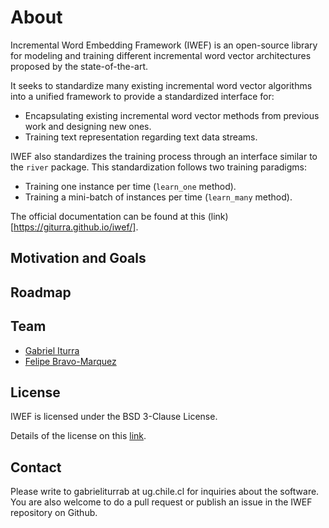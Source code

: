 # About

Incremental Word Embedding Framework (IWEF) is an open-source library for modeling and
training different incremental word vector architectures proposed by the state-of-the-art.

It seeks to standardize many existing incremental word vector algorithms into a unified
framework to provide a standardized interface for:

* Encapsulating existing incremental word vector methods from previous work and designing new ones.
* Training text representation regarding text data streams.

IWEF also standardizes the training process through an interface similar to the `river` package. This standardization follows two training paradigms:

* Training one instance per time (`learn_one` method).
* Training a mini-batch of instances per time (`learn_many` method).

The official documentation can be found at this (link)[https://giturra.github.io/iwef/].


## Motivation and Goals

## Roadmap

## Team


* [Gabriel Iturra](https://giturra.github.io/)
* [Felipe Bravo-Marquez](https://felipebravom.com/)


## License

IWEF is licensed under the BSD 3-Clause License.

Details of the license on this [link](sasa).


## Contact

Please write to gabrieliturrab at ug.chile.cl for inquiries about the software. You are also welcome to do a pull request or publish an issue in the IWEF repository on Github.
